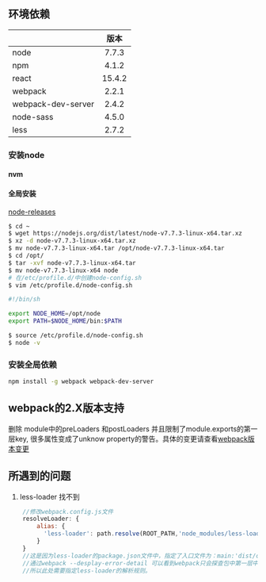 ## 环境依赖

|                      | 版本  |
|:---------------------|:-----:|
|node                  |7.7.3  |
|npm                   |4.1.2  |
|react                 |15.4.2 |
|webpack               |2.2.1  |
|webpack-dev-server    |2.4.2  |
|node-sass             |4.5.0  |
|less                  |2.7.2  |

### 安装node

#### nvm

#### 全局安装

[node-releases](https://nodejs.org/dist/)

```bash
$ cd ~
$ wget https://nodejs.org/dist/latest/node-v7.7.3-linux-x64.tar.xz
$ xz -d node-v7.7.3-linux-x64.tar.xz
$ mv node-v7.7.3-linux-x64.tar /opt/node-v7.7.3-linux-x64.tar
$ cd /opt/
$ tar -xvf node-v7.7.3-linux-x64.tar
$ mv node-v7.7.3-linux-x64 node
# 在/etc/profile.d/中创建node-config.sh
$ vim /etc/profile.d/node-config.sh

#!/bin/sh

export NODE_HOME=/opt/node
export PATH=$NODE_HOME/bin:$PATH

$ source /etc/profile.d/node-config.sh
$ node -v
```


### 安装全局依赖

```bash
npm install -g webpack webpack-dev-server
```

## webpack的2.X版本支持

删除 module中的preLoaders 和postLoaders
并且限制了module.exports的第一层key, 很多属性变成了unknow property的警告。具体的变更请查看[webpack版本变更](https://github.com/webpack/webpack/releases/tag/v2.1.0-beta.23)

## 所遇到的问题

1. less-loader 找不到

```javascript
    //修改webpack.config.js文件
    resolveLoader: {
        alias: {
          'less-loader': path.resolve(ROOT_PATH,'node_modules/less-loader/dist/index.js')
        }
    }
    //这是因为less-loader的package.json文件中，指定了入口文件为：main:'dist/cjs.js'。但是从目录中并没有此文件，只有index.js文件
    //通过webpack --desplay-error-detail 可以看到webpack只会探查包中第一层中的index.*类文件，之后就会去根据main字段进行二次查找
    //所以此处需要指定less-loader的解析规则。
```